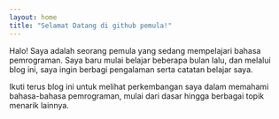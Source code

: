 ```yaml
---
layout: home
title: "Selamat Datang di github pemula!"
---
```


Halo! Saya adalah seorang pemula yang sedang mempelajari bahasa pemrograman. Saya baru mulai belajar beberapa bulan lalu, dan melalui blog ini, saya ingin berbagi pengalaman serta catatan belajar saya. 

Ikuti terus blog ini untuk melihat perkembangan saya dalam memahami bahasa-bahasa pemrograman, mulai dari dasar hingga berbagai topik menarik lainnya.
